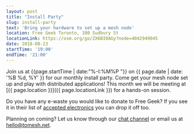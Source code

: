 ```yaml
---
layout: post
title: "Install Party"
slug: install-party
text: 'Bring your hardware to set up a mesh node'
location: Free Geek Toronto, 180 Sudbury St  
locationLink: https://osm.org/go/ZX6BI0AGy?node=4042949045
date: 2018-08-23
startTime: '19:00'
endTime: '21:00'
---
```


Join us at {{page.startTime | date:"%-I:%M%P "}} on {{ page.date | date: '%B %d, %Y' }} for our monthly install party. Come get your mesh node set up and play with distributed applications! This month we will be meeting at [{{ page.location }}]({{ page.locationLink }}) for a hands-on session.

Do you have any e-waste you would like to donate to Free Geek? If you see it in their list of [accepted electronics](https://www.freegeektoronto.org/pick-up/) you can drop it off too.

Planning on coming? Let us know through our [chat channel](https://chat.tomesh.net/#/room/#tomesh:tomesh.net) or email us at <hello@tomesh.net>.
